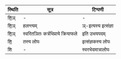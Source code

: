| स्थिति | सूत्र | टिप्पणी |
| ----- | ------- | ------ |
| शि॒ञ् | - | - |
| शि॒ञ् | हलन्त्यम् | ञ्-इत्यस्य इत्संज्ञा |
| शि॒ञ् | स्वरितञितः कर्त्रभिप्राये क्रियाफले | इति उभयपदम् |
| शि॒ | तस्य लोपः | इत्संज्ञकस्य लोपः |
| शि | - | स्वरभेदमात्रालोपः |
